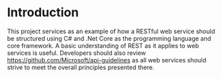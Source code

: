 # Introduction 

This project services as an example of how a RESTful web service should be structured using C# and .Net Core as the programming language and core framework. A basic understanding of REST as it applies to web services is useful. Developers should also review https://github.com/Microsoft/api-guidelines as all web services should strive to meet the overall principles presented there. 





